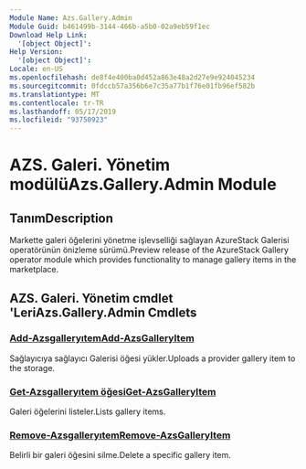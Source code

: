 ```yaml
---
Module Name: Azs.Gallery.Admin
Module Guid: b461499b-3144-466b-a5b0-02a9eb59f1ec
Download Help Link:
  '[object Object]': 
Help Version:
  '[object Object]': 
Locale: en-US
ms.openlocfilehash: de8f4e400ba0d452a863e48a2d27e9e924045234
ms.sourcegitcommit: 0fdccb57a356b6e7c35a77b1f76e01fb96ef582b
ms.translationtype: MT
ms.contentlocale: tr-TR
ms.lasthandoff: 05/17/2019
ms.locfileid: "93750923"
---
```

# <span data-ttu-id="9f3e3-101">AZS. Galeri. Yönetim modülü</span><span class="sxs-lookup"><span data-stu-id="9f3e3-101">Azs.Gallery.Admin Module</span></span>
## <span data-ttu-id="9f3e3-102">Tanım</span><span class="sxs-lookup"><span data-stu-id="9f3e3-102">Description</span></span>
<span data-ttu-id="9f3e3-103">Markette galeri öğelerini yönetme işlevselliği sağlayan AzureStack Galerisi operatörünün önizleme sürümü.</span><span class="sxs-lookup"><span data-stu-id="9f3e3-103">Preview release of the AzureStack Gallery operator module which provides functionality to manage gallery items in the marketplace.</span></span>

## <span data-ttu-id="9f3e3-104">AZS. Galeri. Yönetim cmdlet 'Leri</span><span class="sxs-lookup"><span data-stu-id="9f3e3-104">Azs.Gallery.Admin Cmdlets</span></span>
### [<span data-ttu-id="9f3e3-105">Add-Azsgalleryıtem</span><span class="sxs-lookup"><span data-stu-id="9f3e3-105">Add-AzsGalleryItem</span></span>](Add-AzsGalleryItem.md)
<span data-ttu-id="9f3e3-106">Sağlayıcıya sağlayıcı Galerisi öğesi yükler.</span><span class="sxs-lookup"><span data-stu-id="9f3e3-106">Uploads a provider gallery item to the storage.</span></span>

### [<span data-ttu-id="9f3e3-107">Get-Azsgalleryıtem öğesi</span><span class="sxs-lookup"><span data-stu-id="9f3e3-107">Get-AzsGalleryItem</span></span>](Get-AzsGalleryItem.md)
<span data-ttu-id="9f3e3-108">Galeri öğelerini listeler.</span><span class="sxs-lookup"><span data-stu-id="9f3e3-108">Lists gallery items.</span></span>

### [<span data-ttu-id="9f3e3-109">Remove-Azsgalleryıtem</span><span class="sxs-lookup"><span data-stu-id="9f3e3-109">Remove-AzsGalleryItem</span></span>](Remove-AzsGalleryItem.md)
<span data-ttu-id="9f3e3-110">Belirli bir galeri öğesini silme.</span><span class="sxs-lookup"><span data-stu-id="9f3e3-110">Delete a specific gallery item.</span></span>

